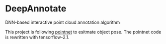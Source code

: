 # DeepAnnotate
DNN-based interactive point cloud annotation algorithm


This project is following [pointnet](https://arxiv.org/abs/1612.00593) to esitmate object pose. The pointnet code is rewritten with tensorflow-2.1.

